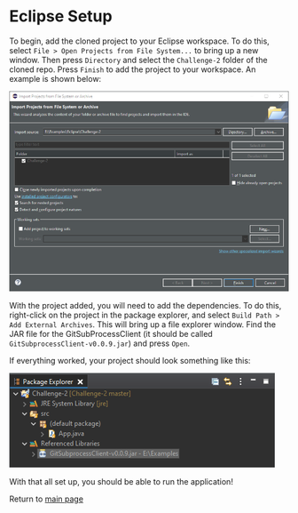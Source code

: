 # Eclipse Setup

To begin, add the cloned project to your Eclipse workspace. To do this, select ``File > Open Projects from File System...`` to bring up a new window. Then press ``Directory`` and select the ``Challenge-2`` folder of the cloned repo. Press ``Finish`` to add the project to your workspace. An example is shown below:

![Open Project Eclipse](./assets/images/OpenProjectEclipse.png)

With the project added, you will need to add the dependencies. To do this, right-click on the project in the package explorer, and select ``Build Path > Add External Archives``. This will bring up a file explorer window. Find the JAR file for the GitSubProcessClient (it should be called ``GitSubprocessClient-v0.0.9.jar``) and press ``Open``.

If everything worked, your project should look something like this:

![End Eclipse](./assets/images/EndEclipse.png)

With that all set up, you should be able to run the application!

Return to [main page](./)